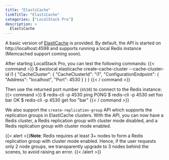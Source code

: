 ```yaml
---
title: "ElastiCache"
linkTitle: "ElastiCache"
categories: ["LocalStack Pro"]
description: >
  ElastiCache
---
```


A basic version of [ElastiCache](https://aws.amazon.com/elasticache/) is provided. By default, the API is started on http://localhost:4598 and supports running a local Redis instance (Memcached support coming soon).

After starting LocalStack Pro, you can test the following commands:
{{< command >}}
$ awslocal elasticache create-cache-cluster --cache-cluster-id i1
{
    "CacheCluster": {
        "CacheClusterId": "i1",
        "ConfigurationEndpoint": {
            "Address": "localhost",
            "Port": 4530
        }
    }
}
{{< / command >}}

Then use the returned port number (`4530`) to connect to the Redis instance:
{{< command >}}
$ redis-cli -p 4530 ping
PONG
$ redis-cli -p 4530 set foo bar
OK
$ redis-cli -p 4530 get foo
"bar"
{{< / command >}}

We also support the `create-replication-group` API which supports the replication groups in ElastiCache clusters. With the API, you can now have a Redis cluster, a Redis replication group with cluster mode disabled, and a Redis replication group with cluster mode enabled.

{{< alert >}}**Note**:
Redis requires at least 3+ nodes to form a Redis replication group with cluster mode enabled. Hence, if the user requests only 2 node groups, we transparently upgrade to 3 nodes behind the scenes, to avoid raising an error.
{{< /alert >}}
